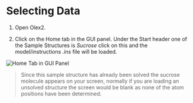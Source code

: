 Selecting Data
========

1. Open Olex2. 

2. Click on the Home tab in the GUI panel. Under the Start header one of the Sample Structures is *Sucrose* click on this and the model/instructions *.ins* file will be loaded.

![Home Tab in GUI Panel](/images/start.png)

>Since this sample structure has already been solved the sucrose molecule appears on your screen, normally if you are loading an unsolved structure the screen would be blank as none of the atom positions have been determined.
